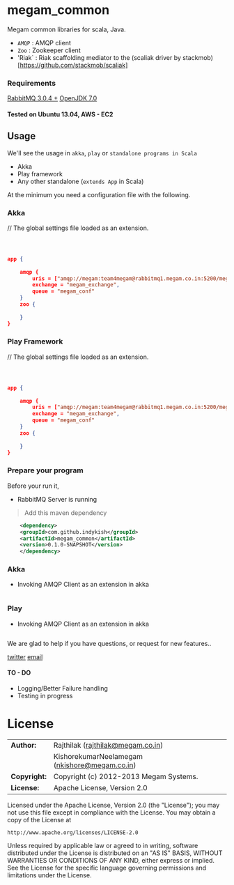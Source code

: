 megam_common
==========

Megam common libraries for scala, Java. 

* `AMQP` : AMQP client
* `Zoo`  : Zookeeper client
* 'Riak` : Riak scaffolding mediator to the (scaliak driver by stackmob)[https://github.com/stackmob/scaliak]


### Requirements

> 
[RabbitMQ 3.0.4 +](http://www.rabbitmq.com)
[OpenJDK 7.0](http://openjdk.java.net/install/index.html)


#### Tested on Ubuntu 13.04, AWS - EC2

## Usage

We'll see the usage in `akka`, `play` or `standalone programs in Scala`

* Akka
* Play framework
* Any other standalone (`extends App` in Scala)

At the minimum you need a configuration file with the following. 

### Akka

// The global settings file loaded as an extension.

```json



app { 
	
	amqp { 
		uris = ["amqp://megam:team4megam@rabbitmq1.megam.co.in:5200/megam","amqp://megam:team4megam@rabbitmq2.megam.co.in:5200/megam"], 
		exchange = "megam_exchange",		
		queue = "megam_conf"
	} 
	zoo {
	
	}
}

```

### Play Framework 

// The global settings file loaded as an extension.

```json



app { 
	
	amqp { 
		uris = ["amqp://megam:team4megam@rabbitmq1.megam.co.in:5200/megam","amqp://megam:team4megam@rabbitmq2.megam.co.in:5200/megam"], 
		exchange = "megam_exchange",		
		queue = "megam_conf"
	} 
	zoo {
	
	}
}

```

###



### Prepare your program

Before your run it,

* RabbitMQ Server is running

> Add this maven dependency

```xml
	<dependency>
	<groupId>com.github.indykish</groupId>
	<artifactId>megam_common</artifactId>
	<version>0.1.0-SNAPSHOT</version>
	</dependency>
```
### Akka

* Invoking AMQP Client as an extension in akka

```scala


```

### Play

* Invoking AMQP Client as an extension in akka

```scala


```
   


We are glad to help if you have questions, or request for new features..

[twitter](http://twitter.com/indykish) [email](<rajthilak@megam.co.in>)

#### TO - DO

* Logging/Better Failure handling
* Testing in progress

	
# License


|                      |                                          |
|:---------------------|:-----------------------------------------|
| **Author:**          | Rajthilak (<rajthilak@megam.co.in>)
|		               | KishorekumarNeelamegam (<nkishore@megam.co.in>)
| **Copyright:**       | Copyright (c) 2012-2013 Megam Systems.
| **License:**         | Apache License, Version 2.0

Licensed under the Apache License, Version 2.0 (the "License");
you may not use this file except in compliance with the License.
You may obtain a copy of the License at

    http://www.apache.org/licenses/LICENSE-2.0

Unless required by applicable law or agreed to in writing, software
distributed under the License is distributed on an "AS IS" BASIS,
WITHOUT WARRANTIES OR CONDITIONS OF ANY KIND, either express or implied.
See the License for the specific language governing permissions and
limitations under the License.
 
